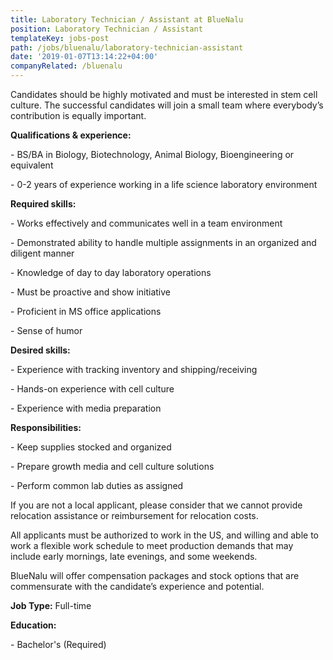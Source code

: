 ```yaml
---
title: Laboratory Technician / Assistant at BlueNalu
position: Laboratory Technician / Assistant
templateKey: jobs-post
path: /jobs/bluenalu/laboratory-technician-assistant
date: '2019-01-07T13:14:22+04:00'
companyRelated: /bluenalu
---
```

Candidates should be highly motivated and must be interested in stem cell culture. The successful candidates will join a small team where everybody’s contribution is equally important.

**Qualifications & experience:**

\- BS/BA in Biology, Biotechnology, Animal Biology, Bioengineering or equivalent

\- 0-2 years of experience working in a life science laboratory environment



**Required skills:**

\- Works effectively and communicates well in a team environment

\- Demonstrated ability to handle multiple assignments in an organized and diligent manner

\- Knowledge of day to day laboratory operations

\- Must be proactive and show initiative

\- Proficient in MS office applications

\- Sense of humor



**Desired skills:**

\- Experience with tracking inventory and shipping/receiving

\- Hands-on experience with cell culture

\- Experience with media preparation



**Responsibilities:**

\- Keep supplies stocked and organized

\- Prepare growth media and cell culture solutions

\- Perform common lab duties as assigned

If you are not a local applicant, please consider that we cannot provide relocation assistance or reimbursement for relocation costs.

All applicants must be authorized to work in the US, and willing and able to work a flexible work schedule to meet production demands that may include early mornings, late evenings, and some weekends.

BlueNalu will offer compensation packages and stock options that are commensurate with the candidate’s experience and potential.

**Job Type:** Full-time

**Education:**

\- Bachelor's (Required)
